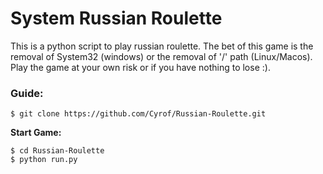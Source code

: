 # System Russian Roulette
This is a python script to play russian roulette. The bet of this game is the removal of System32 (windows) or the removal of '/' path (Linux/Macos). Play the game at your own risk or if you have nothing to lose :).

### Guide: 
```Console
$ git clone https://github.com/Cyrof/Russian-Roulette.git
```
**Start Game:**
```Console
$ cd Russian-Roulette
$ python run.py
```
